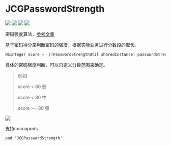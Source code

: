 # JCGPasswordStrength

![](https://img.shields.io/badge/language-Objective--C-green) 
![](https://img.shields.io/badge/support-iOS9%2B-red) 
![](https://img.shields.io/badge/cocoapods-supported-green) 
![](https://img.shields.io/cocoapods/l/JCGPasswordStrength)


密码强度算法，[参考文章](https://blog.csdn.net/u010156024/article/details/45673581)

基于密码得分来判断密码的强度，根据实际业务进行分数段的取舍。

```objective-c
NSInteger score =  [[PasswordStrengthUtil sharedInstance] passwordStrengthWith:currentText];
```

具体的密码强度判断，可以自定义分数范围来确定。

> 例如
>
> score  < 60 弱
>
> score  < 80 中
>
> score  >= 80 强

![](./img/example.gif)

支持cocoapods

```
pod 'JCGPasswordStrength'
```

